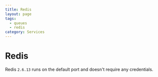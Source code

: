 ```yaml
---
title: Redis
layout: page
tags:
  - queues
  - redis
category: Services
---
```

# Redis

Redis ```2.6.13``` runs on the default port and doesn't require any credentials.
